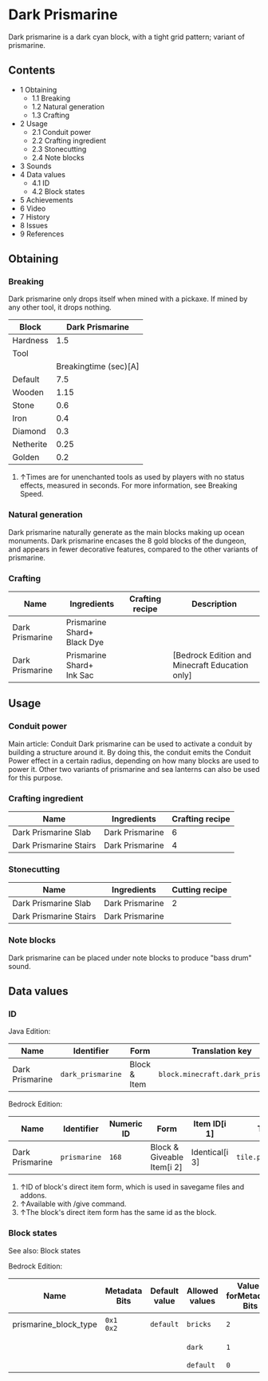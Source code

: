 # Dark Prismarine
Dark prismarine is a dark cyan block, with a tight grid pattern; variant of prismarine.

## Contents
- 1 Obtaining
	- 1.1 Breaking
	- 1.2 Natural generation
	- 1.3 Crafting
- 2 Usage
	- 2.1 Conduit power
	- 2.2 Crafting ingredient
	- 2.3 Stonecutting
	- 2.4 Note blocks
- 3 Sounds
- 4 Data values
	- 4.1 ID
	- 4.2 Block states
- 5 Achievements
- 6 Video
- 7 History
- 8 Issues
- 9 References

## Obtaining
### Breaking
Dark prismarine only drops itself when mined with a pickaxe. If mined by any other tool, it drops nothing.

| Block     | Dark Prismarine       |
|-----------|-----------------------|
| Hardness  | 1.5                   |
| Tool      |                       |
|           | Breakingtime (sec)[A] |
| Default   | 7.5                   |
| Wooden    | 1.15                  |
| Stone     | 0.6                   |
| Iron      | 0.4                   |
| Diamond   | 0.3                   |
| Netherite | 0.25                  |
| Golden    | 0.2                   |

1. ↑Times are for unenchanted tools as used by players with no status effects, measured in seconds. For more information, see Breaking Speed.

### Natural generation
Dark prismarine naturally generate as the main blocks making up ocean monuments. Dark prismarine encases the 8 gold blocks of the dungeon, and appears in fewer decorative features, compared to the other variants of prismarine. 

### Crafting
| Name            | Ingredients                     | Crafting recipe | Description                                      |
|-----------------|---------------------------------|-----------------|--------------------------------------------------|
| Dark Prismarine | Prismarine Shard+<br/>Black Dye |                 |                                                  |
| Dark Prismarine | Prismarine Shard+<br/>Ink Sac   |                 | ‌[Bedrock Edition and Minecraft Education  only] |

## Usage
### Conduit power
Main article: Conduit
Dark prismarine can be used to activate a conduit by building a structure around it. By doing this, the conduit emits the Conduit Power effect in a certain radius, depending on how many blocks are used to power it. Other two variants of prismarine and sea lanterns can also be used for this purpose.

### Crafting ingredient
| Name                   | Ingredients     | Crafting recipe |
|------------------------|-----------------|-----------------|
| Dark Prismarine Slab   | Dark Prismarine | 6               |
| Dark Prismarine Stairs | Dark Prismarine | 4               |

### Stonecutting
| Name                   | Ingredients     | Cutting recipe |
|------------------------|-----------------|----------------|
| Dark Prismarine Slab   | Dark Prismarine | 2              |
| Dark Prismarine Stairs | Dark Prismarine |                |

### Note blocks
Dark prismarine can be placed under note blocks to produce "bass drum" sound.

## Data values
### ID
Java Edition:

| Name            | Identifier        | Form         | Translation key                   |
|-----------------|-------------------|--------------|-----------------------------------|
| Dark Prismarine | `dark_prismarine` | Block & Item | `block.minecraft.dark_prismarine` |

Bedrock Edition:

| Name            | Identifier   | Numeric ID | Form                       | Item ID[i 1]   | Translation key             |
|-----------------|--------------|------------|----------------------------|----------------|-----------------------------|
| Dark Prismarine | `prismarine` | `168`      | Block & Giveable Item[i 2] | Identical[i 3] | `tile.prismarine.dark.name` |

1. ↑ID of block's direct item form, which is used in savegame files and addons.
2. ↑Available with /give command.
3. ↑The block's direct item form has the same id as the block.

### Block states
See also: Block states

Bedrock Edition:

| Name                  | Metadata Bits   | Default value | Allowed values | Values forMetadata Bits | Description       |
|-----------------------|-----------------|---------------|----------------|-------------------------|-------------------|
| prismarine_block_type | `0x1`<br/>`0x2` | `default`     | `bricks`       | `2`                     | Prismarine Bricks |
|                       |                 |               | `dark`         | `1`                     | Dark Prismarine   |
|                       |                 |               | `default`      | `0`                     | Prismarine        |



